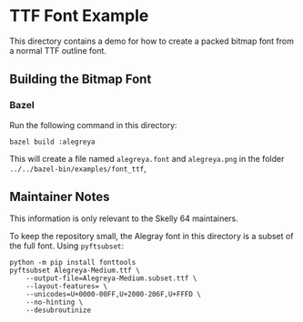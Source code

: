 # TTF Font Example

This directory contains a demo for how to create a packed bitmap font from a normal TTF outline font.

## Building the Bitmap Font

### Bazel

Run the following command in this directory:

```shell
bazel build :alegreya
```

This will create a file named `alegreya.font` and `alegreya.png` in the folder `../../bazel-bin/examples/font_ttf`,

## Maintainer Notes

This information is only relevant to the Skelly 64 maintainers.

To keep the repository small, the Alegray font in this directory is a subset of the full font. Using `pyftsubset`:

```shell
python -m pip install fonttools
pyftsubset Alegreya-Medium.ttf \
    --output-file=Alegreya-Medium.subset.ttf \
    --layout-features= \
    --unicodes=U+0000-00FF,U+2000-206F,U+FFFD \
    --no-hinting \
    --desubroutinize
```
